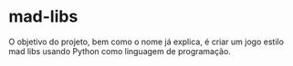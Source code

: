 # mad-libs
O objetivo do projeto, bem como o nome já explica, é criar um jogo estilo mad libs usando Python como linguagem de programação.
